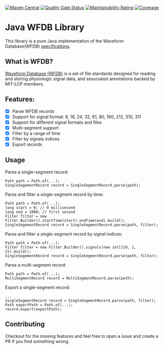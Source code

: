 [![Maven Central](https://img.shields.io/maven-central/v/io.github.oclay1st/wfdb)](https://central.sonatype.com/artifact/io.github.oclay1st/wfdb)
[![Quality Gate Status](https://sonarcloud.io/api/project_badges/measure?project=oclay1st_WFDB&metric=alert_status)](https://sonarcloud.io/summary/new_code?id=oclay1st_WFDB)
[![Maintainability Rating](https://sonarcloud.io/api/project_badges/measure?project=oclay1st_WFDB&metric=sqale_rating)](https://sonarcloud.io/summary/new_code?id=oclay1st_WFDB)
[![Coverage](https://sonarcloud.io/api/project_badges/measure?project=oclay1st_WFDB&metric=coverage)](https://sonarcloud.io/summary/new_code?id=oclay1st_WFDB)
# Java WFDB Library
This library is a pure Java implementation of the Waveform Database(WFDB) [specifications](https://github.com/wfdb/wfdb-spec).

## What is WFDB?
[Waveform Database (WFDB)](https://wfdb.io) is a set of file standards designed for reading and storing physiologic signal data, and associated annotations backed by MIT-LCP members.

## Features:
- [x] Parse WFDB records
- [x] Support for signal format: 8, 16, 24, 32, 61, 80, 160, 212, 310, 311 
- [x] Support for different signal formats and files
- [x] Multi-segment support
- [x] Filter by a range of time
- [x] Filter by signals indices
- [x] Export records

## Usage

Parse a single-segment record:
```
Path path = Path.of(...);
SingleSegementRecord record = SingleSegmentRecord.parse(path);
```

Parse and filter a single-segment record by time:
```
Path path = Path.of(...);
long start = 0; // 0 millisecond
long end = 1000; // first second 
Filter filter = new Filter.Builder().startTime(start).endTime(end).build();
SingleSegementRecord record = SingleSegmentRecord.parse(path, filter);
```

Parse and filter a single-segment record by signal indices:
```
Path path = Path.of(...);
Filter filter = new Filter.Builder().signals(new int[]{0, 1, 2}).build();
SingleSegementRecord record = SingleSegmentRecord.parse(path, filter);
```

Parse a multi-segment record:
```
Path path = Path.of(...);
MultiSegmentRecord record = MultiSegmentRecord.parse(path);
```

Export a single-segment record:
```
...
SingleSegmentRecord record = SingleSegmentRecord.parse(path, filter);
Path exportPath = Path.of(...);
record.export(exportPath);
```

## Contributing
Checkout for the missing features and feel free to open a issue and create a PR if you find something wrong.

